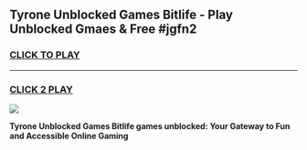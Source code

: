 
## Tyrone Unblocked Games Bitlife  - Play Unblocked Gmaes & Free #jgfn2
<h3>
<a href="https://premium.freeplayer.one?title=Tyrone_Unblocked_Games_Bitlife_&ref=03M">CLICK TO PLAY</a></h3>
<hr>

<h3>
<a href="https://premium.freeplayer.one?title=Tyrone_Unblocked_Games_Bitlife_&ref=03M">CLICK 2 PLAY</a>
  
</h3>

<a href="https://premium.freeplayer.one?title=Tyrone_Unblocked_Games_Bitlife_&ref=03M"><img src="https://clearcache.store/games.png"></a>


**Tyrone Unblocked Games Bitlife  games unblocked: Your Gateway to Fun and Accessible Online Gaming**

